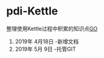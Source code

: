 # pdi-Kettle
整理使用Kettle过程中积累的知识点[GO](/ETL之Kettle使用手册2019（更新中）.md)
1. 2019年 4月18日  -新增文档
2. 2019年 5月 9日  -托管GIT